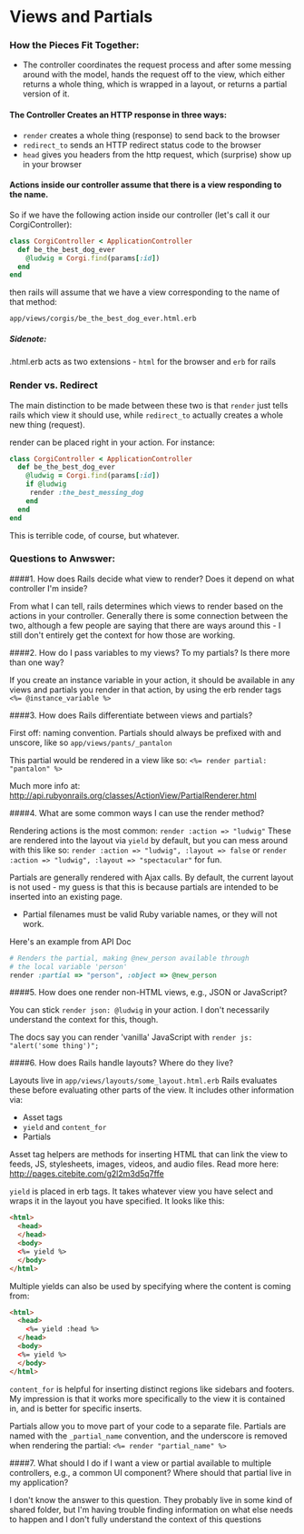 # Views and Partials

### How the Pieces Fit Together:
* The controller coordinates the request process and after some messing around with the model, hands the request off to the view, which either returns a whole thing, which is wrapped in a layout, or returns a partial version of it. 

#### The Controller Creates an HTTP response in three ways:
* `render` creates a whole thing (response) to send back to the browser
* `redirect_to` sends an HTTP redirect status code to the browser
* `head` gives you headers from the http request, which (surprise) show up in your browser 

#### Actions inside our controller assume that there is a view responding to the name.

So if we have the following action inside our controller (let's call it our CorgiController):

```ruby
class CorgiController < ApplicationController  
  def be_the_best_dog_ever  
    @ludwig = Corgi.find(params[:id])  
  end  
end
```

then rails will assume that we have a view corresponding to the name of that method:

```app/views/corgis/be_the_best_dog_ever.html.erb```

##### Sidenote: 
.html.erb acts as two extensions - `html` for the browser and `erb` for rails

### Render vs. Redirect

The main distinction to be made between these two is that `render` just tells rails which view it should use, while `redirect_to` actually creates a whole new thing (request).

render can be placed right in your action. For instance: 

```ruby
class CorgiController < ApplicationController
  def be_the_best_dog_ever
    @ludwig = Corgi.find(params[:id])
    if @ludwig
     render :the_best_messing_dog
    end
  end
end
```
This is terrible code, of course, but whatever. 

### Questions to Anwswer:
####1. How does Rails decide what view to render? Does it depend on what controller I'm inside?

From what I can tell, rails determines which views to render based on the actions in your controller. Generally there is some connection between the two, although a few people are saying that there are ways around this - I still don't entirely get the context for how those are working.

####2. How do I pass variables to my views? To my partials? Is there more than one way?

If you create an instance variable in your action, it should be available in any views and partials you render in that action, by using the erb render tags `<%= @instance_variable %>`

####3. How does Rails differentiate between views and partials?

First off: naming convention. Partials should always be prefixed with and unscore, like so `app/views/pants/_pantalon`

This partial would be rendered in a view like so:
`<%= render partial: "pantalon" %>`

Much more info at: http://api.rubyonrails.org/classes/ActionView/PartialRenderer.html

####4. What are some common ways I can use the render method?

Rendering actions is the most common:
`render :action => "ludwig"`
These are rendered into the layout via `yield` by default, but you can mess around with this like so: 
`render :action => "ludwig", :layout => false` or
`render :action => "ludwig", :layout => "spectacular"` for fun. 

Partials are generally rendered with Ajax calls. By default, the current layout is not used - my guess is that this is because partials are intended to be inserted into an existing page. 

* Partial filenames must be valid Ruby variable names, or they will not work.

Here's an example from API Doc
```Ruby
# Renders the partial, making @new_person available through
# the local variable 'person'
render :partial => "person", :object => @new_person
```

####5. How does one render non-HTML views, e.g., JSON or JavaScript?

You can stick `render json: @ludwig` in your action. I don't necessarily understand the context for this, though. 

The docs say you can render 'vanilla' JavaScript with `render js: "alert('some thing')";`

####6. How does Rails handle layouts? Where do they live?

Layouts live in `app/views/layouts/some_layout.html.erb`
Rails evaluates these before evaluating other parts of the view. It includes other information via:
* Asset tags
* `yield` and `content_for`
* Partials

Asset tag helpers are methods for inserting HTML that can link the view to feeds, JS, stylesheets, images, videos, and audio files.
Read more here: http://pages.citebite.com/g2l2m3d5q7ffe

`yield` is placed in erb tags. It takes whatever view you have select and wraps it in the layout you have specified. It looks like this:
```html
<html>
  <head>
  </head>
  <body>
  <%= yield %>
  </body>
</html>
```
Multiple yields can also be used by specifying where the content is coming from:
```html
<html>
  <head>
    <%= yield :head %>
  </head>
  <body>
  <%= yield %>
  </body>
</html>
```

`content_for` is helpful for inserting distinct regions like sidebars and footers. My impression is that it works more specifically to the view it is contained in, and is better for specific inserts. 

Partials allow you to move part of your code to a separate file. Partials are named with the `_partial_name` convention, and the underscore is removed when rendering the partial:
`<%= render "partial_name" %>`


####7. What should I do if I want a view or partial available to multiple controllers, e.g., a common UI component? Where should that partial live in my application?

I don't know the answer to this question. They probably live in some kind of shared folder, but I'm having trouble finding information on what else needs to happen and I don't fully understand the context of this questions





